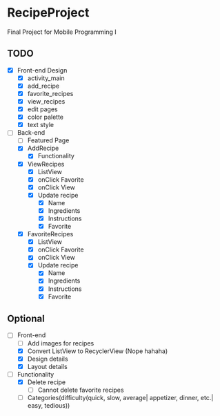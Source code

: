 # RecipeProject
Final Project for Mobile Programming I

## TODO
- [X] Front-end Design
  - [X] activity_main
  - [X] add_recipe
  - [X] favorite_recipes
  - [X] view_recipes
  - [X] edit pages
  - [X] color palette
  - [X] text style

- [ ] Back-end
  - [ ] Featured Page
  - [X] AddRecipe
    - [X] Functionality
  - [X] ViewRecipes
    - [X] ListView
    - [X] onClick Favorite
    - [X] onClick View
    - [X] Update recipe
      - [X] Name
      - [X] Ingredients
      - [X] Instructions
      - [X] Favorite
  - [X] FavoriteRecipes
    - [X] ListView
    - [X] onClick Favorite
    - [X] onClick View
    - [X] Update recipe
      - [X] Name
      - [X] Ingredients
      - [X] Instructions
      - [X] Favorite
       
## Optional
- [ ] Front-end
  - [ ] Add images for recipes
  - [X] Convert ListView to RecyclerView (Nope hahaha)
  - [X] Design details
  - [X] Layout details
- [ ] Functionality
  - [X] Delete recipe
    - [ ] Cannot delete favorite recipes
  - [ ] Categories(difficulty(quick, slow, average| appetizer, dinner, etc.| easy, tedious))
